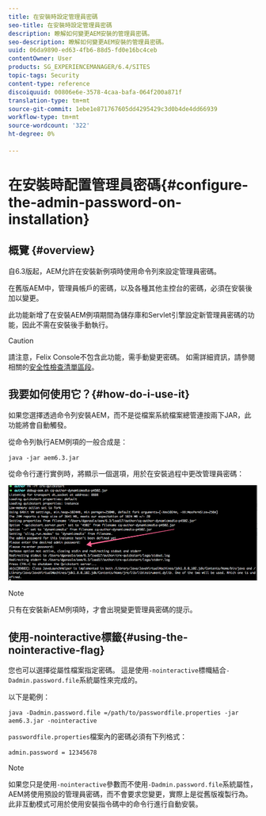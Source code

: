 ```yaml
---
title: 在安裝時設定管理員密碼
seo-title: 在安裝時設定管理員密碼
description: 瞭解如何變更AEM安裝的管理員密碼。
seo-description: 瞭解如何變更AEM安裝的管理員密碼。
uuid: 06da9890-ed63-4fb6-88d5-fd0e16bc4ceb
contentOwner: User
products: SG_EXPERIENCEMANAGER/6.4/SITES
topic-tags: Security
content-type: reference
discoiquuid: 00806e6e-3578-4caa-bafa-064f200a871f
translation-type: tm+mt
source-git-commit: 1ebe1e871767605dd4295429c3d0b4de4dd66939
workflow-type: tm+mt
source-wordcount: '322'
ht-degree: 0%

---
```



# 在安裝時配置管理員密碼{#configure-the-admin-password-on-installation}

## 概覽 {#overview}

自6.3版起，AEM允許在安裝新例項時使用命令列來設定管理員密碼。

在舊版AEM中，管理員帳戶的密碼，以及各種其他主控台的密碼，必須在安裝後加以變更。

此功能新增了在安裝AEM例項期間為儲存庫和Servlet引擎設定新管理員密碼的功能，因此不需在安裝後手動執行。

>[!CAUTION]
>
>請注意，Felix Console不包含此功能，需手動變更密碼。 如需詳細資訊，請參閱相關的[安全性檢查清單區段](/help/sites-administering/security-checklist.md#change-default-passwords-for-the-aem-and-osgi-console-admin-accounts)。

## 我要如何使用它？{#how-do-i-use-it}

如果您選擇透過命令列安裝AEM，而不是從檔案系統檔案總管連按兩下JAR，此功能將會自動觸發。

從命令列執行AEM例項的一般合成是：

```shell
java -jar aem6.3.jar
```

從命令行運行實例時，將顯示一個選項，用於在安裝過程中更改管理員密碼：

![chlimage_1-116](assets/chlimage_1-116.png)

>[!NOTE]
>
>只有在安裝新AEM例項時，才會出現變更管理員密碼的提示。

## 使用-nointeractive標籤{#using-the-nointeractive-flag}

您也可以選擇從屬性檔案指定密碼。 這是使用`-nointeractive`標幟結合`-Dadmin.password.file`系統屬性來完成的。

以下是範例：

```shell
java -Dadmin.password.file =/path/to/passwordfile.properties -jar aem6.3.jar -nointeractive
```

`passwordfile.properties`檔案內的密碼必須有下列格式：

```xml
admin.password = 12345678
```

>[!NOTE]
>
>如果您只是使用`-nointeractive`參數而不使用`-Dadmin.password.file`系統屬性，AEM將使用預設的管理員密碼，而不會要求您變更，實際上是從舊版複製行為。 此非互動模式可用於使用安裝指令碼中的命令行進行自動安裝。

